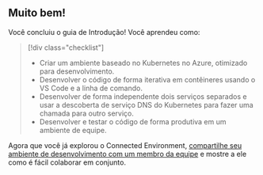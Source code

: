 ## <a name="well-done"></a>Muito bem!
Você concluiu o guia de Introdução! Você aprendeu como:

> [!div class="checklist"]
> * Criar um ambiente baseado no Kubernetes no Azure, otimizado para desenvolvimento.
> * Desenvolver o código de forma iterativa em contêineres usando o VS Code e a linha de comando.
> * Desenvolver de forma independente dois serviços separados e usar a descoberta de serviço DNS do Kubernetes para fazer uma chamada para outro serviço.
> * Desenvolver e testar o código de forma produtiva em um ambiente de equipe.

Agora que você já explorou o Connected Environment, [compartilhe seu ambiente de desenvolvimento com um membro da equipe](../how-to/share-dev-environment.md) e mostre a ele como é fácil colaborar em conjunto.